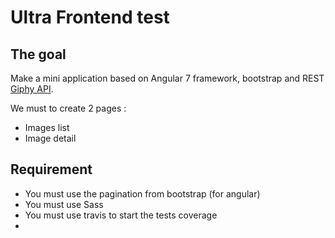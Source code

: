 # Ultra Frontend test


## The goal

Make a mini application based on Angular 7 framework, bootstrap and REST [Giphy API](https://developers.giphy.com/).

We must to create 2 pages : 

 - Images list
 - Image detail
 


## Requirement

- You must use the pagination from bootstrap (for angular)
- You must use Sass
- You must use travis to start the tests coverage
- 
